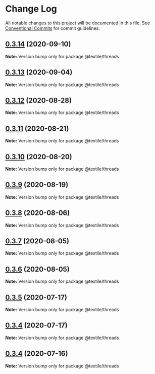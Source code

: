 # Change Log

All notable changes to this project will be documented in this file.
See [Conventional Commits](https://conventionalcommits.org) for commit guidelines.

## [0.3.14](https://github.com/textileio/js-threads/compare/@textile/threads@0.3.13...@textile/threads@0.3.14) (2020-09-10)

**Note:** Version bump only for package @textile/threads





## [0.3.13](https://github.com/textileio/js-threads/compare/@textile/threads@0.3.12...@textile/threads@0.3.13) (2020-09-04)

**Note:** Version bump only for package @textile/threads





## [0.3.12](https://github.com/textileio/js-threads/compare/@textile/threads@0.3.11...@textile/threads@0.3.12) (2020-08-28)

**Note:** Version bump only for package @textile/threads





## [0.3.11](https://github.com/textileio/js-threads/compare/@textile/threads@0.3.10...@textile/threads@0.3.11) (2020-08-21)

**Note:** Version bump only for package @textile/threads





## [0.3.10](https://github.com/textileio/js-threads/compare/@textile/threads@0.3.9...@textile/threads@0.3.10) (2020-08-20)

**Note:** Version bump only for package @textile/threads





## [0.3.9](https://github.com/textileio/js-threads/compare/@textile/threads@0.3.8...@textile/threads@0.3.9) (2020-08-19)

**Note:** Version bump only for package @textile/threads





## [0.3.8](https://github.com/textileio/js-threads/compare/@textile/threads@0.3.7...@textile/threads@0.3.8) (2020-08-06)

**Note:** Version bump only for package @textile/threads





## [0.3.7](https://github.com/textileio/js-threads/compare/@textile/threads@0.3.6...@textile/threads@0.3.7) (2020-08-05)

**Note:** Version bump only for package @textile/threads





## [0.3.6](https://github.com/textileio/js-threads/compare/@textile/threads@0.3.5...@textile/threads@0.3.6) (2020-08-05)

**Note:** Version bump only for package @textile/threads





## [0.3.5](https://github.com/textileio/js-threads/compare/@textile/threads@0.3.4...@textile/threads@0.3.5) (2020-07-17)

**Note:** Version bump only for package @textile/threads





## [0.3.4](https://github.com/textileio/js-threads/compare/@textile/threads@0.3.3...@textile/threads@0.3.4) (2020-07-17)

**Note:** Version bump only for package @textile/threads





## [0.3.4](https://github.com/textileio/js-threads/compare/@textile/threads@0.3.3...@textile/threads@0.3.4) (2020-07-16)

**Note:** Version bump only for package @textile/threads
